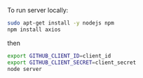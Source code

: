 To run server locally:

```bash
sudo apt-get install -y nodejs npm
npm install axios
```

then

```bash
export GITHUB_CLIENT_ID=client_id
export GITHUB_CLIENT_SECRET=client_secret
node server
```
